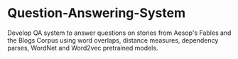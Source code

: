 # Question-Answering-System
Develop QA system to answer questions on stories from Aesop's Fables and the Blogs Corpus using word overlaps, distance measures, dependency parses, WordNet and Word2vec pretrained models.
